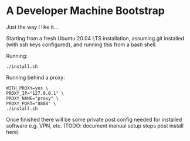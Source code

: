 # A Developer Machine Bootstrap

Just the way I like it... 

Starting from a fresh Ubuntu 20.04 LTS installation, assuming git installed (with ssh keys configured), and running this from a bash shell.

Running:

    ./install.sh

Running behind a proxy:

    WITH_PROXY=yes \
    PROXY_IP="127.0.0.1" \
    PROXY_NAME="proxy" \
    PROXY_PORT="8888" \
    ./install.sh
    
Once finished there will be some private post config needed for installed software e.g. VPN, etc.
(TODO: document manual setup steps post install here)
